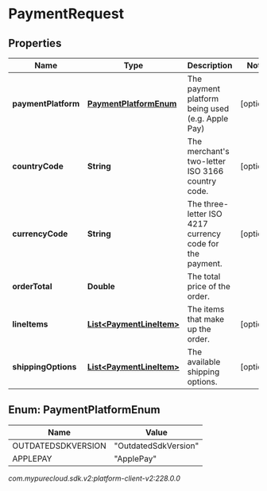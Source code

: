 # PaymentRequest


## Properties

| Name | Type | Description | Notes |
| ------------ | ------------- | ------------- | ------------- |
| **paymentPlatform** | [**PaymentPlatformEnum**](#Enum--PaymentPlatformEnum) | The payment platform being used (e.g. Apple Pay) |  [optional] |
| **countryCode** | **String** | The merchant's two-letter ISO 3166 country code. |  [optional] |
| **currencyCode** | **String** | The three-letter ISO 4217 currency code for the payment. |  [optional] |
| **orderTotal** | **Double** | The total price of the order. |  |
| **lineItems** | [**List&lt;PaymentLineItem&gt;**](PaymentLineItem) | The items that make up the order. |  [optional] |
| **shippingOptions** | [**List&lt;PaymentLineItem&gt;**](PaymentLineItem) | The available shipping options. |  [optional] |


## Enum: PaymentPlatformEnum

| Name | Value |
| ---- | ----- |
| OUTDATEDSDKVERSION | &quot;OutdatedSdkVersion&quot; | 
| APPLEPAY | &quot;ApplePay&quot; | 




_com.mypurecloud.sdk.v2:platform-client-v2:228.0.0_
